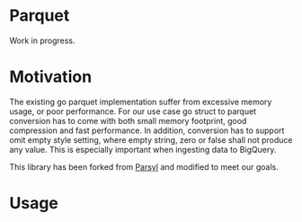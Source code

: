 # Parquet 

Work in progress.

# Motivation

The existing go parquet implementation suffer from excessive memory usage, or poor performance.
For our use case go struct to parquet conversion has to come with both small memory footprint,
good compression and fast performance. In addition, conversion has to support omit empty style setting, where empty
string, zero or false shall not produce any value. This is especially important when ingesting data to BigQuery.

This library has been forked from [Parsyl](https://github.com/parsyl/parquet) and modified to meet our goals.


# Usage

